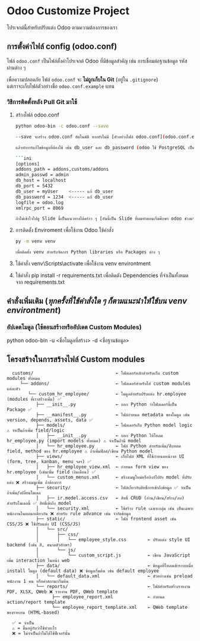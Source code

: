    # Odoo Customize Project
   โปรเจกต์นี้สำหรับปรับแต่ง Odoo ตามความต้องการของเรา

   ## การตั้งค่าไฟล์ config (odoo.conf)
   ไฟล์ `odoo.conf` เป็นไฟล์ตั้งค่าโปรเจกต์ Odoo ที่มีข้อมูลสำคัญ เช่น การเชื่อมต่อฐานข้อมูล รหัสผ่านต่าง ๆ

   เพื่อความปลอดภัย ไฟล์ `odoo.conf` จะ **ไม่ถูกเก็บใน Git** (อยู่ใน `.gitignore`)  
   แต่เราจะเก็บไฟล์ตัวอย่างชื่อ `odoo.conf.example` แทน

   ### วิธีการติดตั้งหลัง Pull Git มาใช้
   1. สร้างไฟล์ odoo.conf 

      ```bash
      python odoo-bin -c odoo.conf --save
      
      --save จะสร้าง odoo.conf อัตโนมัติ หากยังไม่มี [ตัวอย่างไฟล์ odoo.conf](odoo.conf.example)

      แล้วทำการแก้ไขข้อมูลที่ต้องใช้ เช่น db_user และ db_password (odoo ใช้ PostgreSQL เป็นหลัก)
      
      ```ini
      [options]
      addons_path = addons,customs/addons
      admin_passwd = admin
      db_host = localhost
      db_port = 5432
      db_user = myUser    <----- แก้ db_user
      db_password = 1234  <----- แก้ db_user
      logfile = odoo.log
      xmlrpc_port = 8069

      ถ้าไม่เข้าใจไปดู Slide นี้เป็นแนวทางได้คร่าว ๆ [อันนี้เป็น Slide ที่ผมทำตอนเริ่มศึกษา odoo ช่วงแรก ๆ](https://www.canva.com/design/DAGmvvM3Wvw/CSePN35W6QotP6aFMvcRjg/edit?utm_content=DAGmvvM3Wvw&utm_campaign=designshare&utm_medium=link2&utm_source=sharebutton)
      
   2. การติดตั้ง Enviroment เพื่อใช้งาน Odoo ใช้คำสั่ง

      ```bash
      py -m venv venv

      เพื่อติดตั้ง venv สำหรับจัดการ Python libraries หรือ Packages ต่าง ๆ
      
   3. ใช้คำสั่ง venv\Scripts\activate เพื่อใช้งาน venv environtment

   4. ใช้คำสั่ง pip install -r requirements.txt เพื่อติดตัง Dependencies ที่จำเป็นทั้งหมดจาก requirements.txt

   ## คำสั่งเพิ่มเติม (***ทุกครั้งที่ใช้คำสั่งใด ๆ ก็ตามแนะนำให้ใช้บน venv environtment***)
   ### อัปเดตโมดูล (ใช้ตอนสร้างหรืออัปเดต Custom Modules)
   python odoo-bin -u <ชื่อโมดูลที่สร้าง> -d <ชื่อฐานข้อมูล>

   ## โครงสร้างในการสร้างไฟล์ Custom modules
      customs/                               ← โฟลเดอร์หลักสำหรับเก็บ custom modules ทั้งหมด 
         └── addons/                         ← โฟลเดอร์สำหรับใส่ custom modules แต่ละตัว
            └── custom_hr_employee/          ← โมดูลสำหรับปรับแต่ง hr.employee (modules ที่เราสร้างเพิ่ม) ✅
               ├── __init__.py               ← บอก Python ว่าโฟลเดอร์นี้เป็น Package ✅
               ├── __manifest__.py           ← ไฟล์กำหนด metadata ของโมดูล เช่น version, depends, assets, data ✅
               ├── models/                   ← โฟลเดอร์เก็บ Python model logic ⚠️ จำเป็นถ้าเพิ่ม field/logic
               │   ├── __init__.py           ← บอก Python ให้โหลด hr_employee.py (import models ทั้งหมด) ⚠️ จำเป็นถ้ามี model
               │   └── hr_employee.py        ← ไฟล์ Python สำหรับเพิ่ม/สืบทอด field, method ของ hr.employee ⚠️ ถ้าเพิ่มฟิลด์/เขียน Python model
               ├── views/                    ← เก็บไฟล์ XML ที่ใช้กำหนดหน้าจอ UI (form, tree, kanban, menu ฯลฯ) ✅
               │   ├── hr_employee_view.xml  ← กำหนด form view ของ hr.employee (เช่นเพิ่ม field เงินเดือน) ✅ 
               │   └── custom_menus.xml      ← สร้างเมนูใหม่หรือลิงก์ไปยัง model ที่ปรับแต่ง ❌ สร้างเมนูเพิ่ม ถ้าต้องการ
               ├── security/                 ← ไฟล์เกี่ยวกับสิทธิ์การเข้าถึงข้อมูล ✅ จำเป็นถ้าเพิ่ม/เปลี่ยนโมเดล
               │   ├── ir.model.access.csv   ← สิทธิ์ CRUD (อ่าน/เขียน/สร้าง/ลบ) สำหรับโมเดลนี้ ✅ สิทธิ์เข้าถึง model
               │   └── security.xml          ← ใช้สร้าง rule เฉพาะกลุ่ม เช่น เห็นเฉพาะพนักงานในแผนกเดียวกัน ❌ สำหรับ rule advance เช่น จำกัดข้อมูล
               ├── static/                   ← ไฟล์ frontend asset เช่น CSS/JS ❌ ใช้ปรับแต่ง UI (CSS/JS)
               │   └── src/
               │       ├── css/
               │       │   └── employee_style.css        ← ปรับแต่ง style UI backend (เช่น สี, ขนาดตัวอักษร)
               │       └── js/
               │           └── custom_script.js          ← เขียน JavaScript เพิ่ม interaction ในหน้า web
               ├── data/                                 ← ข้อมูลที่โหลดเข้าระบบเมื่อ install โมดูล (default data) ❌ ข้อมูลเริ่มต้น เช่น default employee
               │   └── default_data.xml                  ← ตัวอย่างเช่น preload พนักงาน 1 คน หรือค่าสถานะเริ่มต้น
               └── reports/                              ← ไฟล์สำหรับสร้างรายงาน PDF, XLSX, QWeb ❌ รายงาน PDF, QWeb template
                     ├── employee_report.xml             ← กำหนด action/report template
                     └── employee_report_template.xml    ← QWeb template ของรายงาน (HTML-based)
      
      ✅ = จำเป็น
      ⚠️ = ขึ้นอยู่กับว่าใช้ทำอะไร
      ❌ = ไม่จำเป็นถ้าไม่ได้ใช้ฟีเจอร์นั้น
